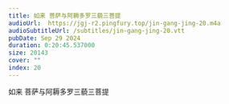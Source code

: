 ```yaml
---
title: 如来 菩萨与阿耨多罗三藐三菩提
audioUrl:  https://jgj-r2.pingfury.top/jin-gang-jing-20.m4a
audioSubtitleUrl: /subtitles/jin-gang-jing-20.vtt
pubDate: Sep 29 2024
duration: 0:20:45.537000
size: 20143
cover: ""
index: 20
---
```

如来 菩萨与阿耨多罗三藐三菩提